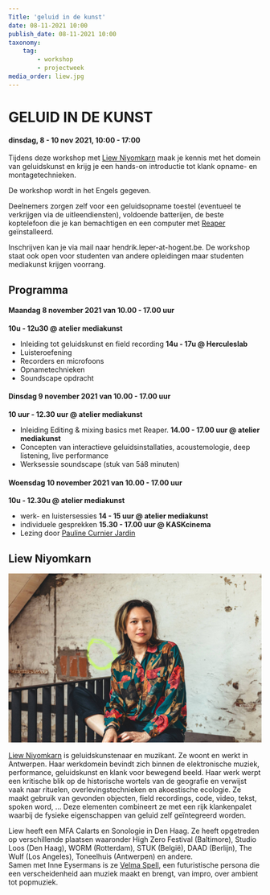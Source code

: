 ```yaml
---
Title: 'geluid in de kunst'
date: 08-11-2021 10:00
publish_date: 08-11-2021 10:00
taxonomy:
    tag:
        - workshop
        - projectweek
media_order: liew.jpg
---
```

# GELUID IN DE KUNST
#### dinsdag, 8 - 10 nov 2021, 10:00 - 17:00
Tijdens deze workshop met [Liew Niyomkarn](https://liewniyomkarn.com/) maak je kennis met het domein van geluidskunst en krijg je een hands-on introductie tot klank opname- en montagetechnieken.    

De workshop wordt in het Engels gegeven.     

Deelnemers zorgen zelf voor een geluidsopname toestel (eventueel te verkrijgen via de uitleendiensten), voldoende batterijen, de beste koptelefoon die je kan bemachtigen en een computer met [Reaper](https://www.reaper.fm/) geïnstalleerd.     

Inschrijven kan je via mail naar hendrik.leper-at-hogent.be. De workshop staat ook open voor studenten van andere opleidingen maar studenten mediakunst krijgen voorrang.

## Programma
#### Maandag 8 november 2021 van 10.00 - 17.00 uur
**10u - 12u30 @ atelier mediakunst**
- Inleiding tot geluidskunst en field recording
**14u - 17u @ Herculeslab**
- Luisteroefening
- Recorders en microfoons
- Opnametechnieken
- Soundscape opdracht

#### Dinsdag 9 november 2021 van 10.00 - 17.00 uur
**10 uur - 12.30 uur @ atelier mediakunst**
- Inleiding Editing & mixing basics met Reaper.
**14.00 - 17.00 uur @ atelier mediakunst**
- Concepten van interactieve geluidsinstallaties, acoustemologie, deep listening, live performance
- Werksessie soundscape (stuk van 5á8 minuten)

#### Woensdag 10 november 2021 van 10.00 - 17.00 uur
**10u - 12.30u @ atelier mediakunst**
- werk- en luistersessies
**14 - 15 uur @ atelier mediakunst**
- individuele gesprekken
**15.30 - 17.00 uur @ KASKcinema**
- Lezing door [Pauline Curnier Jardin](2021_paulinecurnierjardin)


## Liew Niyomkarn

![LIEW NIYOMKARN](liew.jpg)

[Liew Niyomkarn](https://liewniyomkarn.com/) is geluidskunstenaar en muzikant. Ze woont en werkt in Antwerpen. Haar werkdomein bevindt zich binnen de elektronische muziek, performance, geluidskunst en klank voor bewegend beeld. Haar werk werpt een kritische blik op de historische wortels van de geografie en verwijst vaak naar rituelen, overlevingstechnieken en akoestische ecologie. Ze maakt gebruik van gevonden objecten, field recordings, code, video, tekst, spoken word, … Deze elementen combineert ze met een rijk klankenpalet waarbij de fysieke eigenschappen van geluid zelf geïntegreerd worden.    

Liew heeft een MFA Calarts en Sonologie in Den Haag. Ze heeft opgetreden op verschillende plaatsen waaronder High Zero Festival (Baltimore), Studio Loos (Den Haag), WORM (Rotterdam), STUK (België), DAAD (Berlijn), The Wulf (Los Angeles), Toneelhuis (Antwerpen) en andere.     
Samen met Inne Eysermans is ze [Velma Spell](http://www.velmaspell.com/), een futuristische persona die een verscheidenheid aan muziek maakt en brengt, van impro, over ambient tot popmuziek.
